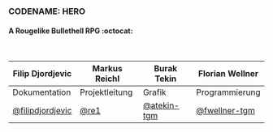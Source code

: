 <h3>CODENAME: HERO</h3>
<h4>A Rougelike Bullethell RPG :octocat:</h4>
<br>

Filip Djordjevic | Markus Reichl | Burak Tekin | Florian Wellner
---------------- | ---------------- | ---------------- | ----------------
Dokumentation | Projektleitung | Grafik | Programmierung
[@filipdjordjevic](http://github.com/filipdjordjevic) | [@re1](http://github.com/re1) |[@atekin-tgm](http://github.com/atekin-tgm) |[@fwellner-tgm](http://github.com/fwellner-tgm)
